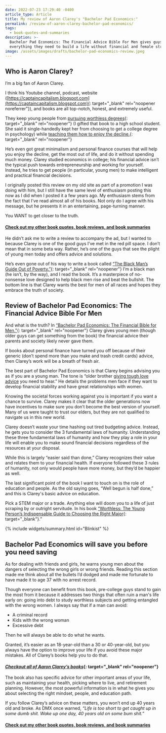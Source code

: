 ```yaml
---
date: 2022-07-23 17:29:40 -0400
article_type: Article
title: My review of Aaron Clarey's "Bachelor Pad Economics:"
permalink: /review-of-aaron-clarey-bachelor-pad-economics/
tags:
  - book-quotes-and-summaries
description: >-
  Bachelor Pad Economics: The Financial Advice Bible For Men gives guys
  everything they need to build a life without financial and female stress.
image: /assets/images/drafts/bachelor-pad-economics-review.jpeg
---
```

## Who is Aaron Clarey?

I’m a big fan of Aaron Clarey.

I think his Youtube channel, podcast, website ([https://captaincapitalism.blogspot.com](https://captaincapitalism.blogspot.com){: target="_blank" rel="noopener noreferrer"}), and books are all top-notch, honest, and extremely useful.

They keep young people from [pursuing worthless degrees](https://amzn.to/3cqWei0){: target="_blank" rel="noopener"} (I gifted that book to a high school student. She said it single-handedly kept her from choosing to get a college degree in psychology) while [teaching them how to enjoy the decline.](https://amzn.to/3cCZ2sD){: target="_blank" rel="noopener"}

He’s even got great minimalism and personal finance courses that will help you enjoy the decline, get the most out of life, and do it without spending much money. Clarey studied economics in college; his financial advice isn’t the typical push towards entrepreneurship and working for yourself. Instead, he tries to get people (in particular, young men) to make intelligent and practical financial decisions.

I originally posted this review on my old site as part of a promotion I was doing with him, but I still have the same level of enthusiasm posting this now as I did when I posted it a few years ago. My enthusiasm stems from the fact that I’ve read almost all of his books. Not only do I agree with his message, but he presents it in an entertaining, page-turning manner.

You WANT to get closer to the truth.

#### [Check out my other book quotes, book reviews, and book summaries](https://edlatimore.com/book-quotes-and-summaries)

He didn’t ask me to write a review to accompany the ad, but I wanted to because Clarey is one of the good guys I’ve met in the red pill space. I don’t mean that in some beta way. Rather, he’s one of the guys that see the plight of young men today and offers advice and solutions.

He’s even gone out of his way to write a book called [“The Black Man’s Guide Out of Poverty.”](https://amzn.to/3yW1NMU){: target="_blank" rel="noopener"} I’m a black man (he isn’t, by the way), and I read the book. It’s a masterpiece of no-nonsense love designed to help black men rise and beat the bullshit. The bottom line is that Clarey wants the best for men of all races and hopes they embrace the truth of society.

## Review of Bachelor Pad Economics: The Financial Advice Bible For Men

And what is the truth? In [“Bachelor Pad Economics: The Financial Bible for Men,”](https://amzn.to/3aWkRTD){: target="_blank" rel="noopener"} Clarey gives young men (though older guys can get something from the book) the financial advice their parents and society likely never gave them.

If books about personal finance have turned you off because of their generic (don’t spend more than you make and trash credit cards) advice, then Clarey’s work will be a breath of fresh air.

The best part of Bachelor Pad Economics is that Clarey begins advising you as if you are a young man. The tone is “older brother [giving tough love advice](/tough-love/) you need to hear.” He details the problems men face if they want to develop financial stability and have great relationships with women.&nbsp;

Knowing the societal forces working against you is important if you want a chance to survive. Clarey makes it clear that the older generations now have incentives to make sure you don’t become the best version of yourself. Many of us were taught to trust our elders, but they are not qualified to navigate us in this new world.

Clarey doesn’t waste your time hashing out tired budgeting advice. Instead, he gets you to consider the 3 fundamental laws of humanity. Understanding these three fundamental laws of humanity and how they play a role in your life will enable you to make sound financial decisions regardless of the resources at your disposal.

While this is largely “easier said than done,” Clarey recognizes their value and relates them to your financial health. If everyone followed these 3 rules of humanity, not only would people have more money, but they’d be happier as well.

The last significant point of the book I want to touch on is the role of education and people. As the old saying goes, “Well begun is half done,” and this is Clarey's basic advice on education.

Pick a STEM major or a trade. Anything else will doom you to a life of just scraping by or outright servitude. In his book [“Worthless: The Young Person’s Indispensable Guide to Choosing the Right Major](https://amzn.to/3cyW4VW){: target="_blank"}.”

{% include widgets/summary.html id="Blinkist" %}

## Bachelor Pad Economics will save you before you need saving

As for dealing with friends and girls, he warns young men about the dangers of selecting the wrong girls or wrong friends. Reading this section made me think about all the bullets I’d dodged and made me fortunate to have made it to age 37 with no arrest record.

Though everyone can benefit from this book, pre-college guys stand to gain the most from it because it addresses two things that often ruin a man's life early on: going into debt to study worthless subjects and getting entangled with the wrong women. I always say that if a man can avoid:

* A criminal record
* Kids with the wrong woman
* Excessive debt

Then he will always be able to do what he wants.

Granted, it’s easier as an 18-year-old than a 30 or 40-year-old, but you always have the option to improve your life if you avoid these major mistakes. All of Clarey’s books help you to do that.

#### [***Checkout all of Aaron Clarey’s books***](https://amzn.to/3Bi8JXP){: target="_blank" rel="noopener"}

The book also has specific advice for other important areas of your life, such as maintaining your health, picking where to live, and retirement planning. However, the most powerful information is in what he gives you about selecting the right mindset, people, and education path.

If you follow Clarey’s advice on these matters, you won’t end up 40 years old and broke. As DMX once warned, *“Life is too short to get caught up in some dumb shit. Wake up one day, 40 years old on some bum shit.”*

#### [Check out my other book quotes, book reviews, and book summaries](https://edlatimore.com/book-quotes-and-summaries)